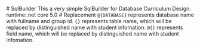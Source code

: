 #   S q l B u i l d e r  
  
 T h i s   a   v e r y   s i m p l e   S q l B u i l d e r   f o r   D a t a b a s e   C u r r i c u l u m   D e s i g n .          
  
 r u n t i m e : . n e t   c o r e   5 . 0  
  
 #   R e p l a c e m e n t  
  
 ` @ { D A T A B A S E } `   r e p r e s e n t s   d a t a b a s e   n a m e   w i t h   f u l l n a m e   a n d   g r o u p   i d .  
  
 ` { } `   r e p r e s e n t s   t a b l e   n a m e ,   w h i c h   w i l l   b e   r e p l a c e d   b y   d i s t i n g u i s h e d   n a m e   w i t h   s t u d e n t   i n f o m a t i o n .  
  
 ` @ { } `   r e p r e s e n t s   f i e l d   n a m e ,   w h i c h   w i l l   b e   r e p l a c e d   b y   d i s t i n g u i s h e d   n a m e   w i t h   s t u d e n t   i n f o m a t i o n .  
  
 